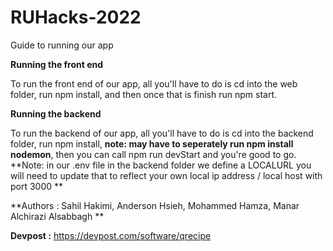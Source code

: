 # RUHacks-2022
Guide to running our app

**Running the front end**

To run the front end of our app, all you'll have to do is cd into the web folder, run npm install, and then once that is finish run npm start.

**Running the backend**

To run the backend of our app, all you'll have to do is cd into the backend folder, run npm install, **note: may have to seperately run npm install nodemon**,
then you can call npm run devStart and you're good to go. **Note: in our .env file in the backend folder we define a LOCALURL you will need to update that to reflect your own local ip address / local host with port 3000 **


**Authors : Sahil Hakimi, Anderson Hsieh, Mohammed Hamza, Manar Alchirazi Alsabbagh **

**Devpost :** https://devpost.com/software/qrecipe
